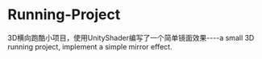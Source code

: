 # Running-Project
3D横向跑酷小项目，使用UnityShader编写了一个简单镜面效果----a small 3D running project, implement a simple mirror effect.
